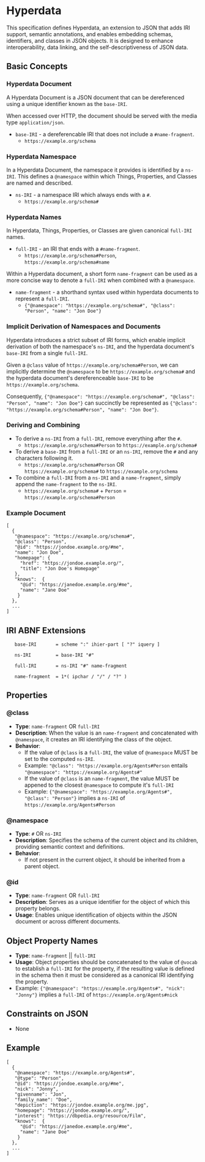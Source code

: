 # Hyperdata

This specification defines Hyperdata, an extension to JSON that adds IRI support, semantic annotations, and enables embedding schemas, identifiers, and classes in JSON objects. It is designed to enhance interoperability, data linking, and the self-descriptiveness of JSON data.

## Basic Concepts

### Hyperdata Document

A Hyperdata Document is a JSON document that can be dereferenced using a unique identifier known as the `base-IRI`.

When accessed over HTTP, the document should be served with the media type `application/json`.
- `base-IRI` - a dereferencable IRI that does not include a `#name-fragment`.
  - `https://example.org/schema`
  
### Hyperdata Namespace

In a Hyperdata Document, the namespace it provides is identified by a `ns-IRI`. This defines a `@namespace` within which Things, Properties, and Classes are named and described.
- `ns-IRI` - a namespace IRI which always ends with a `#`.
  - `https://example.org/schema#`

### Hyperdata Names

In Hyperdata, Things, Properties, or Classes are given canonical `full-IRI` names.
- `full-IRI` - an IRI that ends with a `#name-fragment`.
  - `https://example.org/schema#Person`, `https://example.org/schema#name`

Within a Hyperdata document, a short form `name-fragment` can be used as a more concise way to denote a `full-IRI` when combined with a `@namespace`.
- `name-fragment` - a shorthand syntax used within hyperdata documents to represent a `full-IRI`.
  - `{"@namespace": "https://example.org/schema#", "@class": "Person", "name": "Jon Doe"}`

### Implicit Derivation of Namespaces and Documents

Hyperdata introduces a strict subset of IRI forms, which enable implicit derivation of both the namespace's `ns-IRI`, and the hyperdata document's `base-IRI` from a single `full-IRI`.

Given a `@class` value of `https://example.org/schema#Person`, we can implicitly determine the `@namespace` to be `https://example.org/schema#` and the hyperdata document's dereferenceable `base-IRI` to be `https://example.org/schema`.

Consequently, `{"@namespace": "https://example.org/schema#", "@class": "Person", "name": "Jon Doe"}` can succinctly be represented as `{"@class": "https://example.org/schema#Person", "name": "Jon Doe"}`.

### Deriving and Combining
- To derive a `ns-IRI` from a `full-IRI`, remove everything after the `#`.
  - `https://example.org/schema#Person` to `https://example.org/schema#`
- To derive a `base-IRI` from a `full-IRI` or an `ns-IRI`, remove the `#` and any characters following it.
  - `https://example.org/schema#Person` OR `https://example.org/schema#` to `https://example.org/schema`
- To combine a `full-IRI` from a `ns-IRI` and a `name-fragment`, simply append the `name-fragment` to the `ns-IRI`.
  - `https://example.org/schema#` + `Person` = `https://example.org/schema#Person`


### Example Document

```
[
  {
   "@namespace": "https://example.org/schema#",
   "@class": "Person",
   "@id": "https://jondoe.example.org/#me",
   "name": "Jon Doe",
   "homepage": {
     "href": "https://jondoe.example.org/",
     "title": "Jon Doe's Homepage"
   },
   "knows":  {
     "@id": "https://janedoe.example.org/#me",
     "name": "Jane Doe"
    }
  },
  ...
]
```

## IRI ABNF Extensions
```
   base-IRI       = scheme ":" ihier-part [ "?" iquery ]
   
   ns-IRI         = base-IRI "#"
   
   full-IRI       = ns-IRI "#" name-fragment
   
   name-fragment  = 1*( ipchar / "/" / "?" )
```

## Properties

### @class
- **Type**: `name-fragment` OR `full-IRI`
- **Description**: When the value is an `name-fragment` and concatenated with `@namespace`, it creates an IRI identifying the class of the object.
- **Behavior**: 
  - If the value of `@class` is a `full-IRI`, the value of `@namespace` MUST be set to the computed `ns-IRI`.
  - Example: `"@class": "https://example.org/Agents#Person` entails `"@namespace": "https://example.org/Agents#"`
  - If the value of `@class` is an `name-fragment`, the value MUST be appened to the closest `@namespace` to compute it's `full-IRI`
  - Example: `{"@namespace": "https://example.org/Agents#", "@class": "Person"}` implies a `ns-IRI` of `https://example.org/Agents#Person`
 
### @namespace
- **Type**: `#` OR `ns-IRI`
- **Description**: Specifies the schema of the current object and its children, providing semantic context and definitions.
- **Behavior**: 
  - If not present in the current object, it should be inherited from a parent object.

### @id
- **Type**: `name-fragment` OR `full-IRI`
- **Description**: Serves as a unique identifier for the object of which this property belongs.
- **Usage**: Enables unique identification of objects within the JSON document or across different documents.

## Object Property Names
- **Type**: `name-fragment` || `full-IRI`
- **Usage**: Object properties should be concatenated to the value of `@vocab` to establish a `full-IRI` for the property, if the resulting value is defined in the schema then it must be considered as a canonical IRI identifying the property.
- Example: `{"@namespace": "https://example.org/Agents#", "nick": "Jonny"}` implies a `full-IRI` of `https://example.org/Agents#nick`

## Constraints on JSON
- None

## Example 
```
[
  {
   "@namespace": "https://example.org/Agents#",
   "@type": "Person",
   "@id": "https://jondoe.example.org/#me",
   "nick": "Jonny",
   "givenname": "Jon",
   "family_name": "Doe",
   "depiction": "https://jondoe.example.org/me.jpg",
   "homepage": "https://jondoe.example.org/",
   "interest": "https://dbpedia.org/resource/Film",
   "knows":  {
     "@id": "https://janedoe.example.org/#me",
     "name": "Jane Doe"
    }
  },
  ...
]
```
